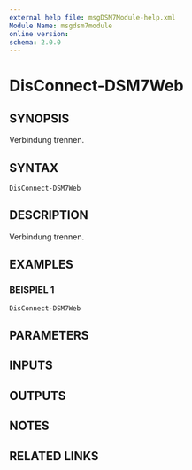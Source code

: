 ```yaml
---
external help file: msgDSM7Module-help.xml
Module Name: msgdsm7module
online version:
schema: 2.0.0
---
```


# DisConnect-DSM7Web

## SYNOPSIS
Verbindung trennen.

## SYNTAX

```
DisConnect-DSM7Web
```

## DESCRIPTION
Verbindung trennen.

## EXAMPLES

### BEISPIEL 1
```
DisConnect-DSM7Web
```

## PARAMETERS

## INPUTS

## OUTPUTS

## NOTES

## RELATED LINKS

